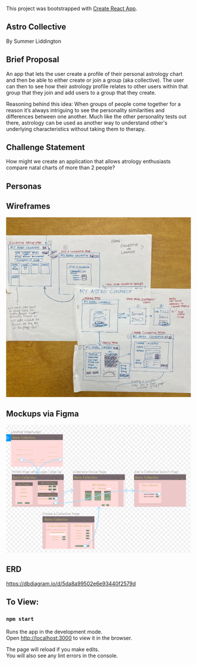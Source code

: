 This project was bootstrapped with [Create React App](https://github.com/facebook/create-react-app).

## Astro Collective

By Summer Liddington

## Brief Proposal
An app that lets the user create a profile of their personal astrology chart and then be able to either create or join a group (aka collective). The user can then to see how their astrology profile relates to other users within that group that they join and add users to a group that they create.

Reasoning behind this idea: When groups of people come together for a reason it’s always intriguing to see the personality similarities and differences between one another. Much like the other personality tests out there, astrology can be used as another way to understand other's underlying characteristics without taking them to therapy.

## Challenge Statement
How might we create an application that allows atrology enthusiasts compare natal charts of more than 2 people?

## Personas

## Wireframes
![](RM-images/paperwireframes.jpeg)
## Mockups via Figma
![](RM-images/astrofigma.png)

## ERD
https://dbdiagram.io/d/5da8a99502e6e93440f2579d

## To View:
### `npm start`

Runs the app in the development mode.<br />
Open [http://localhost:3000](http://localhost:3000) to view it in the browser.

The page will reload if you make edits.<br />
You will also see any lint errors in the console.


